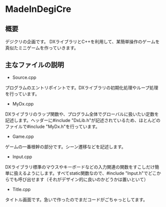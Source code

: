 # MadeInDegiCre
## 概要
デジクリの企画です。
DXライブラリとC++を利用して、某簡単操作のゲームを真似たミニゲームを作っていきます。

## 主なファイルの説明
- Source.cpp

プログラムのエントリポイントです。DXライブラリの初期化処理やループ処理を行っています。

- MyDx.cpp

DXライブラリのラップ関数や、プログラム全体でグローバルに扱いたい定数を記述します。ヘッダーに#include "DxLib.h"が記述されているため、ほとんどのファイルで#include "MyDx.h"を行っています。

- Game.cpp

ゲームの一番根幹の部分です。シーン遷移などを記述します。

- Input.cpp

DXライブラリ標準のマウスやキーボードなどの入力関連の関数をすこしだけ簡単に扱えるようにします。すべてstatic関数なので、#include "Input.h"でどこからでも呼び出せます（それがデザイン的に良いのかどうかは置いといて）

- Title.cpp

タイトル画面です。急いで作ったのでまだコードがごちゃっとしてます。
